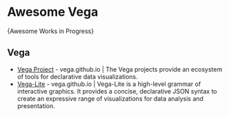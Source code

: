 # Awesome Vega
{Awesome Works in Progress}

## Vega
* [Vega Project](https://vega.github.io/) - vega.github.io | The Vega projects provide an ecosystem of tools for declarative data visualizations. 
* [Vega-Lite](https://vega.github.io/vega-lite/) - vega.github.io | Vega-Lite is a high-level grammar of interactive graphics. It provides a concise, declarative JSON syntax to create an expressive range of visualizations for data analysis and presentation.
